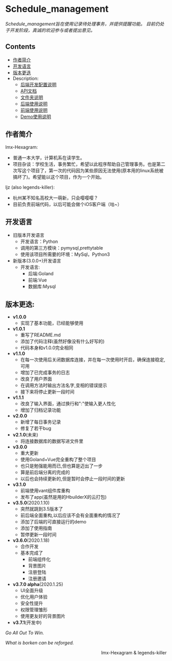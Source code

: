 # Schedule_management


*Schedule_management旨在使用记录待处理事务，并提供提醒功能。
目前仍处于开发阶段，真诚的欢迎参与或者提出意见。*

## Contents


- [作者简介](#作者简介)
- [开发语言](#开发语言)
- [版本更迭](#版本更迭)
- Description:
    - [后端开发配置说明](./main_code/back/descrip.md)
    - [API文档](./main_code/back/SMS_API.md)
    - [文件夹说明](fileDescription.md)
    - [后端使用说明](./main_code/back/Description.md)
    - [前端使用说明](./main_code/front/Description.md)
    - [Demo使用说明](./Demo/back/Description.md)




## 作者简介


lmx-Hexagram:
* 普通一本大学，计算机系在读学生。
* 项目杂谈：学校生活，事务繁忙，希望以此程序帮助自己管理事务。也是第二次写这个项目了，第一次的代码因为某些原因无法使用(原本用的linux系统被搞坏了)。希望能以这个项目，作为一个开始。

ljz (also legends-killer):
* 杭州某不知名高校大一萌新，只会嘤嘤嘤？
* 目前负责前端代码，以后可能会做个iOS客户端（咕~）


## 开发语言


* 旧版本开发语言
    * 开发语言：Python
    * 调用的第三方模块：pymysql,prettytable
    * 使用该项目所需要的环境：MySql，Python3
* 新版本(3.0.0+)开发语言
    * 开发语言: 
        * 后端:Goland
        * 前端:Vue
        * 数据库:Mysql


## 版本更迭:


* **v1.0.0**
    * 实现了基本功能，已经能够使用
* **v1.0.1**
    * 重写了README.md
    * 添加了代码注释(虽然好像没有什么好写的)
    * 代码本身和v1.0.0完全相同
* **v1.1.0**
    * 在每一次使用后关闭数据库连接，并在每一次使用时开启，确保连接稳定,可用
    * 增加了已完成事务的日志
    * 改良了用户界面
    * 在调用方法时输出方法名字,变相的错误提示
    * 接下来将停止更新一段时间
* **v1.1.1**
    * 改良了输入界面，通过换行和":"使输入更人性化
    * 增加了归档记录功能
* **v2.0.0**
    * 新增了每日事务记录
    * 修复了若干bug
* **v2.1.0**(未来)
    * 将连接数据库的数据写进文件里
* **v3.0.0**
    * 重大更新
    * 使用Goland+Vue完全重构了整个项目
    * 也只是勉强能用而已,但也算是迈出了一步
    * 算是前后端分离的完成的
    * 以后也会持续更新的,但是暂时会停止一段时间的更新
* **v3.1.0**
    * 前端使用vant组件库重构
    * 发布了app(虽然是用的HbuilderX的云打包)
* **v3.5.0**(2020.1.10)
    * 突然就跳到3.5版本了
    * 前后端全面重构,以后应该不会有全面重构的情况了
    * 添加了后端的可直接运行的demo
    * 添加了使用指南
    * 暂停更新一段时间
* **v3.6.0**(2020.1.18)
    * 合作开发
    * 基本完成了
        * 前端组件化
        * 背景图片
        * 注册登陆
        * 注册邀请
 * **v3.7.0 alpha**(2020.1.25)
    * UI全面升级
    * 优化用户体验
    * 安全性提升
    * 权限管理雏形
    * 使用更友好的背景图片
 * **v3.7.1**(开发中)


*Go All Out To Win.*

*What is borken can be reforged.* 

<p align="right">lmx-Hexagram & legends-killer</p>











